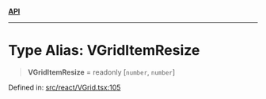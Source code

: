 [**API**](../../API.md)

***

# Type Alias: VGridItemResize

> **VGridItemResize** = readonly \[`number`, `number`\]

Defined in: [src/react/VGrid.tsx:105](https://github.com/inokawa/virtua/blob/1ff5411536e2b87ecd49256c9dcae583bb8a7836/src/react/VGrid.tsx#L105)
